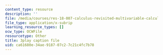 ```yaml
---
content_type: resource
description: ''
file: /media/courses/res-18-007-calculus-revisited-multivariable-calculus-fall-2011/ca61680e34ae918707c27c21c4fc7b78_0Uz-TR_vZKs.srt
file_type: application/x-subrip
learning_resource_types: []
ocw_type: OCWFile
resourcetype: Other
title: 3play caption file
uid: ca61680e-34ae-9187-07c2-7c21c4fc7b78
---
```

